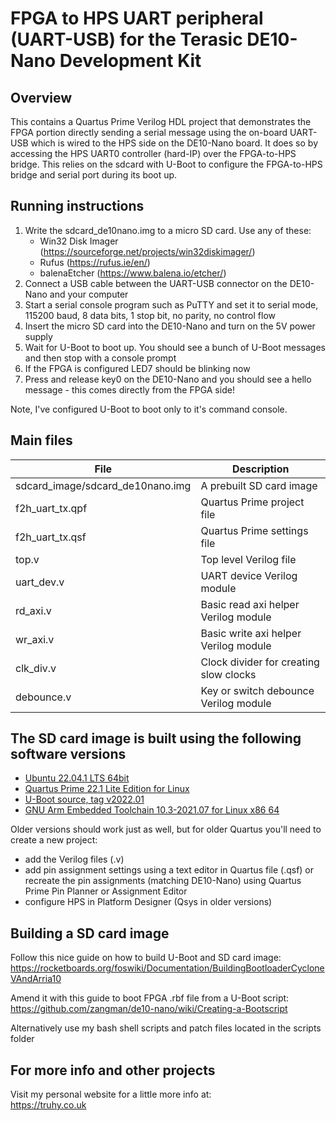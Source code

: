 # FPGA to HPS UART peripheral (UART-USB) for the Terasic DE10-Nano Development Kit

## Overview

This contains a Quartus Prime Verilog HDL project that demonstrates the FPGA portion directly sending a serial message using the on-board UART-USB which is wired to the HPS side on the DE10-Nano board.  It does so by accessing the HPS UART0 controller (hard-IP) over the FPGA-to-HPS bridge.  This relies on the sdcard with U-Boot to configure the FPGA-to-HPS bridge and serial port during its boot up.

## Running instructions

1. Write the sdcard_de10nano.img to a micro SD card.  Use any of these:
   - Win32 Disk Imager (https://sourceforge.net/projects/win32diskimager/)
   - Rufus (https://rufus.ie/en/)
   - balenaEtcher (https://www.balena.io/etcher/)
2. Connect a USB cable between the UART-USB connector on the DE10-Nano and your computer
3. Start a serial console program such as PuTTY and set it to serial mode, 115200 baud, 8 data bits, 1 stop bit, no parity, no control flow
4. Insert the micro SD card into the DE10-Nano and turn on the 5V power supply
5. Wait for U-Boot to boot up.  You should see a bunch of U-Boot messages and then stop with a console prompt
6. If the FPGA is configured LED7 should be blinking now
7. Press and release key0 on the DE10-Nano and you should see a hello message - this comes directly from the FPGA side!

Note, I've configured U-Boot to boot only to it's command console.

## Main files

| File                             | Description                                         |
| -------------------------------- | --------------------------------------------------- |
| sdcard_image/sdcard_de10nano.img | A prebuilt SD card image                            |
| f2h_uart_tx.qpf                  | Quartus Prime project file                          |
| f2h_uart_tx.qsf                  | Quartus Prime settings file                         |
| top.v                            | Top level Verilog file                              |
| uart_dev.v                       | UART device Verilog module                          |
| rd_axi.v                         | Basic read axi helper Verilog module                |
| wr_axi.v                         | Basic write axi helper Verilog module               |
| clk_div.v                        | Clock divider for creating slow clocks              |
| debounce.v                       | Key or switch debounce Verilog module               |

## The SD card image is built using the following software versions

- [Ubuntu 22.04.1 LTS 64bit](https://ubuntu.com/download/desktop)
- [Quartus Prime 22.1 Lite Edition for Linux](https://www.intel.co.uk/content/www/uk/en/software/programmable/quartus-prime/download.html)
- [U-Boot source, tag v2022.01](https://github.com/u-boot/u-boot/tree/v2022.01)
- [GNU Arm Embedded Toolchain 10.3-2021.07 for Linux x86 64](https://developer.arm.com/tools-and-software/open-source-software/developer-tools/gnu-toolchain/gnu-a/downloads)

Older versions should work just as well, but for older Quartus you'll need to create a new project:
- add the Verilog files (.v)
- add pin assignment settings using a text editor in Quartus file (.qsf) or recreate the pin assignments (matching DE10-Nano) using Quartus Prime Pin Planner or Assignment Editor
- configure HPS in Platform Designer (Qsys in older versions)

## Building a SD card image

Follow this nice guide on how to build U-Boot and SD card image:<br />
https://rocketboards.org/foswiki/Documentation/BuildingBootloaderCycloneVAndArria10

Amend it with this guide to boot FPGA .rbf file from a U-Boot script:<br />
https://github.com/zangman/de10-nano/wiki/Creating-a-Bootscript

Alternatively use my bash shell scripts and patch files located in the scripts folder

## For more info and other projects

Visit my personal website for a little more info at:<br />
https://truhy.co.uk
